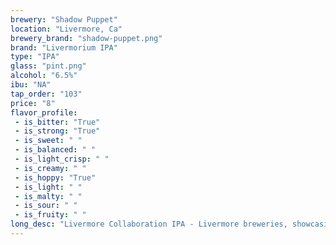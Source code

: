 ```yaml
---
brewery: "Shadow Puppet"
location: "Livermore, Ca"
brewery_brand: "shadow-puppet.png"
brand: "Livermorium IPA"
type: "IPA"
glass: "pint.png"
alcohol: "6.5%"
ibu: "NA"
tap_order: "103"
price: "8"
flavor_profile:
 - is_bitter: "True"
 - is_strong: "True"
 - is_sweet: " "
 - is_balanced: " "
 - is_light_crisp: " "
 - is_creamy: " "
 - is_hoppy: "True"
 - is_light: " "
 - is_malty: " "
 - is_sour: " "
 - is_fruity: " "
long_desc: "Livermore Collaboration IPA - Livermore breweries, showcasing Denali & Experimental 07270 hops, lending spicy dank notes layered with a hint of tangerine"
---
```

